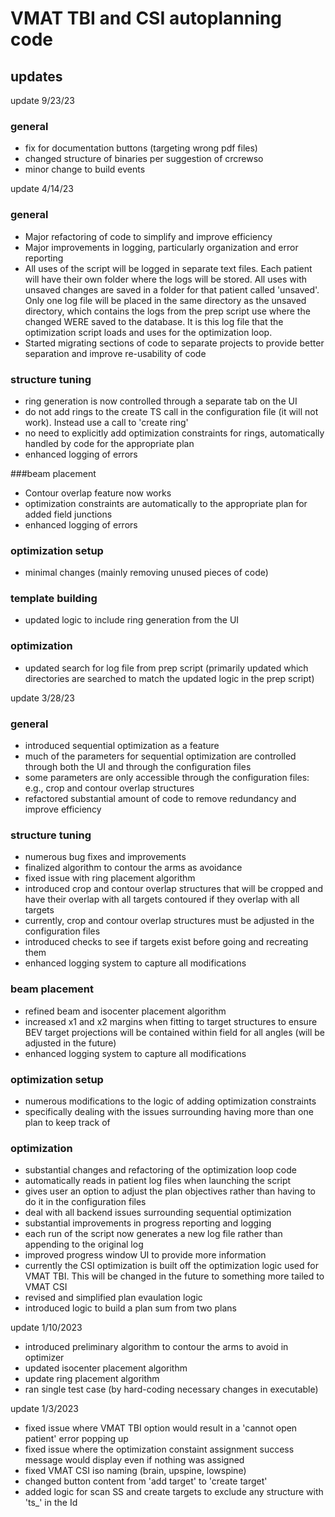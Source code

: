 # VMAT TBI and CSI autoplanning code

## updates
update 9/23/23
### general
- fix for documentation buttons (targeting wrong pdf files)
- changed structure of binaries per suggestion of crcrewso
- minor change to build events

update 4/14/23
### general
- Major refactoring of code to simplify and improve efficiency
- Major improvements in logging, particularly organization and error reporting
- All uses of the script will be logged in separate text files. Each patient will have their own folder
where the logs will be stored. All uses with unsaved changes are saved in a folder for that patient called 'unsaved'.
Only one log file will be placed in the same directory as the unsaved directory, which contains the logs from the prep script use
where the changed WERE saved to the database. It is this log file that the optimization script loads and uses for the optimization loop.
- Started migrating sections of code to separate projects to provide better separation and improve re-usability of code

### structure tuning
- ring generation is now controlled through a separate tab on the UI
- do not add rings to the create TS call in the configuration file (it will not work). Instead use a call to 'create ring'
- no need to explicitly add optimization constraints for rings, automatically handled by code for the appropriate plan
- enhanced logging of errors

###beam placement 
- Contour overlap feature now works
- optimization constraints are automatically to the appropriate plan for added field junctions
- enhanced logging of errors

### optimization setup
- minimal changes (mainly removing unused pieces of code)

### template building
- updated logic to include ring generation from the UI

### optimization
- updated search for log file from prep script (primarily updated which directories are searched to match the updated logic in the prep script)

update 3/28/23
### general
- introduced sequential optimization as a feature
- much of the parameters for sequential optimization are controlled through both the UI and through the configuration files
- some parameters are only accessible through the configuration files: e.g., crop and contour overlap structures
- refactored substantial amount of code to remove redundancy and improve efficiency

### structure tuning
- numerous bug fixes and improvements
- finalized algorithm to contour the arms as avoidance
- fixed issue with ring placement algorithm
- introduced crop and contour overlap structures that will be cropped and have their overlap with all targets contoured if they overlap with all targets
- currently, crop and contour overlap structures must be adjusted in the configuration files
- introduced checks to see if targets exist before going and recreating them
- enhanced logging system to capture all modifications

### beam placement
- refined beam and isocenter placement algorithm
- increased x1 and x2 margins when fitting to target structures to ensure BEV target projections will be contained within field for all angles (will be adjusted in the future)
- enhanced logging system to capture all modifications

### optimization setup
- numerous modifications to the logic of adding optimization constraints
- specifically dealing with the issues surrounding having more than one plan to keep track of

### optimization
- substantial changes and refactoring of the optimization loop code
- automatically reads in patient log files when launching the script
- gives user an option to adjust the plan objectives rather than having to do it in the configuration files
- deal with all backend issues surrounding sequential optimization
- substantial improvements in progress reporting and logging
- each run of the script now generates a new log file rather than appending to the original log
- improved progress window UI to provide more information
- currently the CSI optimization is built off the optimization logic used for VMAT TBI. This will be changed in the future to something more tailed to VMAT CSI
- revised and simplified plan evaulation logic
- introduced logic to build a plan sum from two plans

update 1/10/2023
- introduced preliminary algorithm to contour the arms to avoid in optimizer
- updated isocenter placement algorithm
- update ring placement algorithm
- ran single test case (by hard-coding necessary changes in executable)

update 1/3/2023
- fixed issue where VMAT TBI option would result in a 'cannot open patient' error popping up
- fixed issue where the optimization constaint assignment success message would display even if nothing was assigned
- fixed VMAT CSI iso naming (brain, upspine, lowspine)
- changed button content from 'add target' to 'create target'
- added logic for scan SS and create targets to exclude any structure with 'ts_' in the Id